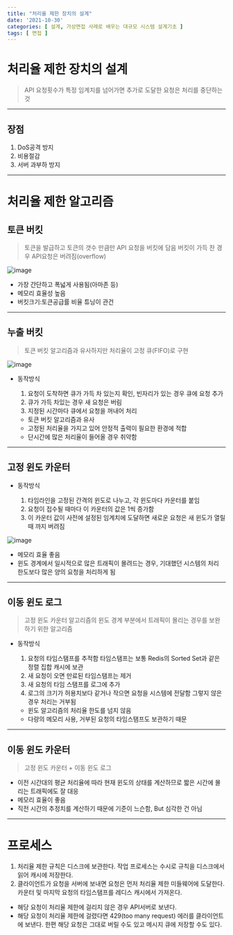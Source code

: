 ```yaml
---
title: "처리율 제한 장치의 설계"
date: '2021-10-30'
categories: [ 설계, 가상면접 사례로 배우는 대규모 시스템 설계기초 ]
tags: [ 면접 ]
---
```


# 처리율 제한 장치의 설계

> API 요청횟수가 특정 임계치를 넘어가면 추가로 도달한 요청은 처리를 중단하는 것
>

---

## 장점

1. DoS공격 방지
2. 비용절감
3. 서버 과부하 방지

---

# 처리율 제한 알고리즘

## 토큰 버킷

> 토큰을 발급하고 토큰의 갯수 만큼만 API 요청을 버킷에 담음
> 버킷이 가득 찬 경우 API요청은 버려짐(overflow)

![image](https://user-images.githubusercontent.com/55419159/138881073-2532be82-cc51-4872-a6be-f7e256b1a74e.png)

- 가장 간단하고 폭넓게 사용됨(아마존 등)
- 메모리 효율성 높음
- 버킷크기:토큰공급률 비율 튜닝이 관건

---  

## 누출 버킷
    
> 토큰 버킷 알고리즘과 유사하지만 처리율이 고정
> 큐(FIFO)로 구현

![image](https://user-images.githubusercontent.com/55419159/138881283-90475661-ca10-481f-a3fb-2e7e3cae0168.png)

- 동작방식

  1. 요청이 도착하면 큐가 가득 차 있는지 확인, 빈자리가 있는 경우 큐에 요청 추가
  2. 큐가 가득 차있는 경우 새 요청은 버림
  3. 지정된 시간마다 큐에서 요청을 꺼내어 처리

  - 토큰 버킷 알고리즘과 유사
  - 고정된 처리율을 가지고 있어 안정적 출력이 필요한 환경에 적합
  - 단시간에 많은 처리율이 들어올 경우 취약함

---

## 고정 윈도 카운터

- 동작방식

  1. 타임라인을 고정된 간격의 윈도로 나누고, 각 윈도마다 카운터를 붙임
  2. 요청이 접수될 때마다 이 카운터의 값은 1씩 증가함
  3. 이 카운터 값이 사전에 설정된 임계치에 도달하면 새로운 요청은
     새 윈도가 열릴 때 까지 버려짐

![image](https://user-images.githubusercontent.com/55419159/138881425-aaf0ecc3-a73c-4007-9d36-3c9693f2062f.png)

- 메모리 효율 좋음
- 윈도 경계에서 일시적으로 많은 트래픽이 몰려드는 경우, 기대했던 시스템의 처리 한도보다 많은 양의 요청을 처리하게 됨

---

## 이동 윈도 로그

> 고정 윈도 카운터 알고리즘의 윈도 경계 부분에서
> 트래픽이 몰리는 경우를 보완하기 위한 알고리즘

- 동작방식

  1. 요청의 타임스탬프를 추적함
     타임스탬프는 보통 Redis의 Sorted Set과 같은 정렬 집합 캐시에 보관
  2. 새 요청이 오면 만료된 타임스탬프는 제거
  3. 새 요청의 타임 스탬프를 로그에 추가
  4. 로그의 크기가 허용치보다 같거나 작으면 요청을 시스템에 전달함
     그렇지 않은 경우 처리는 거부됨

  - 윈도 알고리즘의 처리율 한도를 넘지 않음
  - 다량의 메모리 사용, 거부된 요청의 타임스탬프도 보관하기 때문

---

## 이동 윈도 카운터

> 고정 윈도 카운터 + 이동 윈도 로그

- 이전 시간대의 평균 처리율에 따라 현재 윈도의 상태를 계산하므로 짧은 시간에 몰리는 트래픽에도 잘 대응
- 메모리 효율이 좋음
- 직전 시간의 추정치를 계산하기 때문에 기준이 느슨함, But 심각한 건 아님

---

# 프로세스

1. 처리율 제한 규칙은 디스크에 보관한다.
   작업 프로세스는 수시로 규칙을 디스크에서 읽어 캐시에 저장한다.
2. 클라이언트가 요청을 서버에 보내면 요청은 먼저 처리율 제한 미들웨어에 도달한다.
   카운터 및 마지막 요청의 타임스탬프를 레디스 캐시에서 가져온다.
  - 해당 요청이 처리율 제한에 걸리지 않은 경우 API서버로 보낸다.
  - 해당 요청이 처리율 제한에 걸렸다면 429(too many request) 에러를 클라이언트에 보낸다.
    한편 해당 요청은 그대로 버릴 수도 있고 메시지 큐에 저장할 수도 있다.
